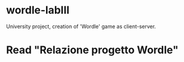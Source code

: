 # wordle-labIII
University project, creation of 'Wordle' game as client-server.



# Read "Relazione progetto Wordle"
